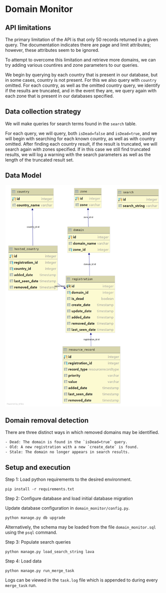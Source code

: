 # Domain Monitor

## API limitations 

The primary limitation of the API is that only 50 records returned in a given query. The documentation indicates there are page and limit attributes; however, these attributes seem to be ignored.

To attempt to overcome this limitation and retrieve more domains, we can try adding various countires and zone parameters to our queries.

We begin by querying by each country that is present in our database, but in some cases, country is not present. For this we also query with `country` omitted. For each country, as well as the omitted country query, we identify if the results are truncated, and in the event they are, we query again with each zone that is present in our databases specified.

## Data collection strategy

We will make queries for search terms found in the `search` table.

For each query, we will query, both `isDead=false` and `isDead=true`, and we will begin with searching for each known country, as well as with country omitted. After finding each country result, if the result is truncated, we will search again with zones specified. If in this case we still find truncated results, we will log a warning with the search parameters as well as the length of the truncated result set.

## Data Model 

![ER Diagram](DomainMonitorSchema.png)

## Domain removal detection

There are three distinct ways in which removed domains may be identified.
    
    - Dead: The domain is found in the `isDead=true` query. 
    - Old: A new registration with a new `create_date` is found. 
    - Stale: The domain no longer appears in search results. 

## Setup and execution

Step 1: Load python requirements to the desired environment. 
```
pip install -r requirements.txt
```

Step 2: Configure database and load initial database migration

Update database configuration in `domain_monitor/config.py`.

```
python manage.py db upgrade
```

Alternatively, the schema may be loaded from the file `domain_monitor.sql` using the `psql` command.

Step 3: Populate search queries
```
python manage.py load_search_string lava
```

Step 4: Load data
```
python manage.py run_merge_task
```
Logs can be viewed in the `task.log` file which is appended to during every `merge_task` run.

